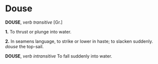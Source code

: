 # Douse

**DOUSE**, _verb transitive_ \[Gr.\]

**1.** To thrust or plunge into water.

**2.** In seamens language, to strike or lower in haste; to slacken suddenly. _douse_ the top-sail.

**DOUSE**, _verb intransitive_ To fall suddenly into water.